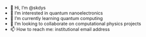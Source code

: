 - 👋 Hi, I’m @skdys
- 👀 I’m interested in quantum nanoelectronics
- 🌱 I’m currently learning quantum computing
- 💞️ I’m looking to collaborate on computational physics projects
- 📫 How to reach me: institutional email address
